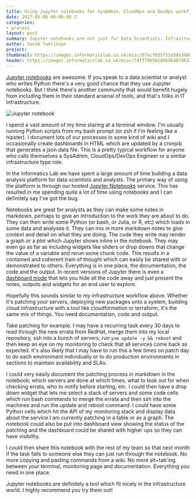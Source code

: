 ```yaml
---
title: Using Jupyter notebooks for SysAdmin, CloudOps and DevOps workflows.
date: 2017-05-08 00:00:00 Z
categories:
- process
layout: post
summary: Jupyter notebooks are not just for Data Scientists. Infrastructure Engineers should love them too.
author: Jacob Tomlinson
project:
thumbnail: https://images.informaticslab.co.uk/misc/07acf035f51e5de348b3b6a47cd4b3d2.png
header: https://images.informaticslab.co.uk/misc/74ff74b50286b9b487d033259c1c7940.png
---
```


[Jupyter notebooks][jupyter] are awesome. If you speak to a data scientist or analyst who writes Python there's a very good chance that they use Jupyter notebooks. But I think there's another community that would benefit hugely from including them in their standard arsenal of tools, and that's folks in IT Infrastructure.

![Jupyter notebook](https://images.informaticslab.co.uk/articles/article-jupyter/29aec8999f72db598aa8a0b5b7433d9f.png)

I spend a vast amount of my time staring at a terminal window. I'm usually running Python scripts from my bash prompt (or zsh if I'm feeling like a hipster). I document lots of our processes in some kind of wiki and I occasionally create dashboards in HTML which are updated by a cronjob that generates a json data file. This is a pretty typical workflow for anyone who calls themselves a SysAdmin, CloudOps/DevOps Engineer or a similar infrastructure type role.

In the Informatics Lab we have spent a large amount of time building a data analysis platform for data scientists and analysts. The primary way of using the platform is through our hosted [Jupyter Notebooks][jade-notebooks] service. This has resulted in me spending quite a lot of time using notebooks and I can definitely say I've got the bug.

Notebooks are great for analysts as they can make some notes in markdown, perhaps to give an introduction to the work they are about to do. They can then write some Python (or bash, or Julia, or R, etc) which loads in some data and analyses it. They can mix in more markdown notes to give context and detail on what they are doing. The code they write may render a graph or a plot which Jupyter shows inline in the notebook. They may even go as far as including widgets like sliders or drop downs that change the value of a variable and rerun some chunk code. This results in a contained and coherent train of thought which can easily be shared with or demonstrated to others. Everything is in one place, the documentation, the code and the output. In recent versions of Jupyter there is even a [dashboard mode][jupyter-dashboards] that lets you hide all the code away and just present the notes, outputs and widgets for an end user to explore.

Hopefully this sounds similar to my infrastructure workflow above. Whether it's patching your servers, deploying new packages onto a system, building cloud infrastructure with a tool like cloudformation or terraform, it's the same mix of things. You need documentation, code and output.

Take patching for example. I may have a recurring task every 30 days to read through the new errata from RedHat, merge them into my local repository, ssh into a bunch of servers, run `yum update -y && reboot` and then keep an eye on my monitoring to check that all services come back as expected. It's also likely that I may have to run this a few times on patch day to do each environment individually or to do production environments in sections to maintain availability and SLAs.

I could very easily document the patching process in markdown in the notebook; which servers are done at which times, what to look out for when checking errata, who to notify before starting, etc. I could then have a drop down widget that lets me select a stack of servers and some code cells which run bash commands to merge the errata and then ssh into the machines and run the update and reboot command. I could have some Python cells which hit the API of my monitoring stack and display data about the service I am currently patching in a table or as a graph. The notebook could also be put into dashboard view showing the status of the patching and the dashboard could be shared with higher ups so they can have visibility.

I could then share this notebook with the rest of my team so that next month if the task falls to someone else they can just run through the notebook. No more copying and pasting commands from a wiki. No more alt+tab'ing between your terminal, monitoring page and documentation. Everything you need in one place.

Jupyter notebooks are definitely a tool which fit nicely in the infrastructure world. I highly recommend you try them out!

[jade-notebooks]: http://www.informaticslab.co.uk/technology/2016/09/12/try-jade.html
[jupyter]: http://jupyter.org/
[jupyter-dashboards]: https://github.com/jupyter/dashboards
